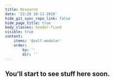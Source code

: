 ```yaml
---
title: Research
date: '22:20 18-11-2018'
hide_git_sync_repo_link: false
hide_page_title: true
body_classes: header-fixed
visible: true
content:
    items: '@self.modular'
    order:
        by: ''
        dir: ''
---
```


## You'll start to see stuff here soon.
